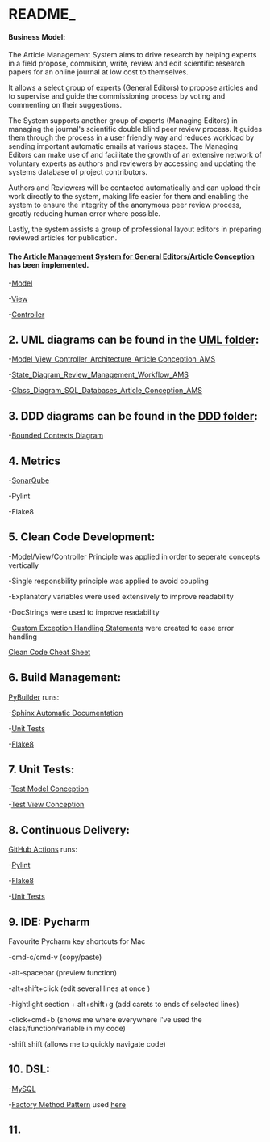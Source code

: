 # README_

#### Business Model:

The Article Management System aims to drive research by helping experts in a field propose, commision, write, review and edit scientific research papers for an online journal at low cost to themselves.

It allows a select group of experts (General Editors) to propose articles and to supervise and guide the commissioning process by voting and commenting on their suggestions.

The System supports another group of experts (Managing Editors) in managing the journal's scientific double blind peer review process. It guides them through the process in a user friendly way and reduces workload by sending important automatic emails at various stages. The Managing Editors can make use of and facilitate the growth of an extensive network of voluntary experts as authors and reviewers by accessing and updating the systems database of project contributors.

Authors and Reviewers will be contacted automatically and can upload their work directly to the system, making life easier for them and enabling the system to ensure the integrity of the anonymous peer review process, greatly reducing human error where possible.

Lastly, the system assists a group of professional layout editors in preparing reviewed articles for publication.


#### The [Article Management System for General Editors/Article Conception](src) has been implemented.

-[Model](src/Conception/Model.py)

-[View](src/Conception/View.py)

-[Controller](src/Conception/Controller.py)




## 2. UML diagrams can be found in the [UML folder](Aufgaben/Diagrams/UML): 

-[Model_View_Controller_Architecture_Article Conception_AMS](Aufgaben/Diagrams/UML/Model_View_Controller_Architecture_Article_Conception_AMS.jpg)

-[State_Diagram_Review_Management_Workflow_AMS](Aufgaben/Diagrams/UML/State_Diagram_Review_Management_Workflow_AMS.jpg)

-[Class_Diagram_SQL_Databases_Article_Conception_AMS](Aufgaben/Diagrams/UML/Class_Diagram_SQL_Databases_Article_Conception_AMS.jpg)




## 3. DDD diagrams can be found in the [DDD folder](Aufgaben/Diagrams/DDD): 

-[Bounded Contexts Diagram](Aufgaben/Diagrams/DDD/Bounded_Contexts_Diagram_AMS.jpg)




## 4. Metrics

-[SonarQube](Sonarqube)

-Pylint

-Flake8




## 5. Clean Code Development: 

-Model/View/Controller Principle was applied in order to seperate concepts vertically 

-Single responsbility principle was applied to avoid coupling 

-Explanatory variables were used extensively to improve readability

-DocStrings were used to improve readability

-[Custom Exception Handling Statements](src/Conception/Model.py?plain=1#L99) were created to ease error handling



[Clean Code Cheat Sheet](Aufgaben/Clean_Code_Cheat_Sheet.txt)




## 6. Build Management: 

[PyBuilder](PyBuilder) runs: 

-[Sphinx Automatic Documentation](PyBuilder/Sphinx/_build/index.html)

-[Unit Tests](PyBuilder/target/reports/unittest)

-[Flake8](PyBuilder/target/reports/flake8)




## 7. Unit Tests:

-[Test Model Conception](src/Conception/Model_tests.py)

-[Test View Conception](src/Conception/View_tests.py)



## 8. Continuous Delivery: 

[GitHub Actions](.github/workflows/main.yml) runs:

-[Pylint](.github/workflows/main.yml?plain=1#L49)

-[Flake8](.github/workflows/main.yml?plain=1#L64)

-[Unit Tests](.github/workflows/main.yml?plain=1#L77)



## 9. IDE: Pycharm 
 
Favourite Pycharm key shortcuts for Mac

-cmd-c/cmd-v (copy/paste)

-alt-spacebar (preview function)

-alt+shift+click (edit several lines at once )

-hightlight section + alt+shift+g (add carets to ends of selected lines)

-click+cmd+b (shows me where everywhere I've used the class/function/variable in my code) 

-shift shift (allows me to quickly navigate code)



## 10. DSL:

-[MySQL](src/Databases/Article_Info_Conception.py?plain=1#L17)

-[Factory Method Pattern](src/Conception/Datamodel_Article_Conception.py) used [here](src/Conception/View.py?plain=1#L161)



## 11.
